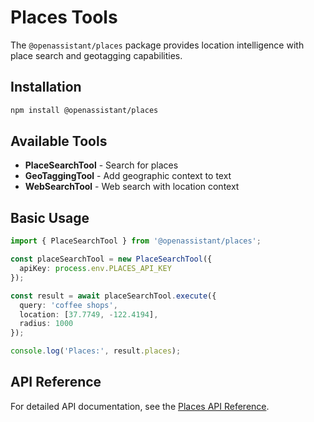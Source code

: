 # Places Tools

The `@openassistant/places` package provides location intelligence with place search and geotagging capabilities.

## Installation

```bash
npm install @openassistant/places
```

## Available Tools

- **PlaceSearchTool** - Search for places
- **GeoTaggingTool** - Add geographic context to text
- **WebSearchTool** - Web search with location context

## Basic Usage

```typescript
import { PlaceSearchTool } from '@openassistant/places';

const placeSearchTool = new PlaceSearchTool({
  apiKey: process.env.PLACES_API_KEY
});

const result = await placeSearchTool.execute({
  query: 'coffee shops',
  location: [37.7749, -122.4194],
  radius: 1000
});

console.log('Places:', result.places);
```

## API Reference

For detailed API documentation, see the [Places API Reference](/api/@openassistant/places/README).

